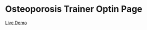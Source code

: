 # Osteoporosis Trainer Optin Page

<a href="https://giochagelishvili.github.io/optinpage/">Live Demo</a>

